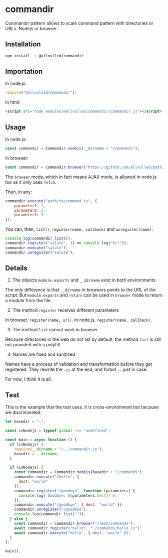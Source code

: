# commandir

Commandir pattern allows to scale command pattern with directories or URLs. Nodejs or browser.

## Installation

```sh
npm install -s @allnulled/commandir
```

## Importation

In node.js:

```js
require("@allnulled/commandir");
```

In html:

```html
<script src="node_modules/@allnulled/commandir/commandir.js"></script>
```

## Usage

In node.js:

```js
const commandir = Commandir.nodejs(__dirname + "/commands");
```

In browser:

```js
const commandir = Commandir.browser("https://github.com/allnulled/path/to/file/raw");
```

The `browser` mode, which in fact means AJAX mode, is allowed in node.js too as it only uses `fetch`.

Then, in any:

```js
commandir.execute("path/to/command.js", {
    parameter1: 1,
    parameter2: 2,
    parameter3: 3
});
```

You can, then, `list()`, `register(name, callback)` and `unregister(name)`:

```js
console.log(commandir.list());
commandir.register("salute", () => console.log("hi!"));
commandir.execute("salute");
commandir.unregister("salute");
```

## Details

1. The objects `module.exports` and `__dirname` exist in both environments.

The only difference is that `__dirname` in browsers points to the URL of the script. But `module.exports` and `return` can be used in `browser` mode to return a module from the file.

2. The method `register` receives different parameters

In browser, `register(name, url)`. In node.js, `register(name, callback)`.

3. The method `list` cannot work in browser

Because directories in the web do not list by default, the method `list` is still not provided with a polyfill.

4. Names are fixed and sanitized
   
Names have a process of validation and transformation before they get registered. They rewrite the `.js` at the end, and forbid `..` just in case.

For now, I think it is all.

## Test

This is the example that the test uses. It is cross-environment but because we discriminated. 

```js
let basedir = ".";

const isNodejs = typeof global !== "undefined";

const main = async function () {
  if (isNodejs) {
    require(__dirname + "/../commandir.js");
    basedir = __dirname;
  }

  if (isNodejs) {
    const commandir = Commandir.nodejs(basedir + "/commands");
    commandir.execute("/hello", {
      dest: "world"
    });
    commandir.register("/goodbye", function (parameters) {
      console.log(`Goodbye, ${parameters.dest}!`);
    });
    commandir.execute("/goodbye", { dest: "world" });
    commandir.unregister("/goodbye");
    console.log(commandir.list(""));
  } else {
    const commandir = Commandir.browser("/test/commands");
    await commandir.register("hello", "./commands/hello.js");
    await commandir.execute("hello", { dest: "world" });
  }
};

main();
```

